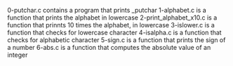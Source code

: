 0-putchar.c contains a program that prints _putchar
1-alphabet.c is a function that prints the alphabet in lowercase
2-print_alphabet_x10.c is a function that prinnts 10 times the alphabet, in lowercase
3-islower.c is a function that checks for lowercase character
4-isalpha.c is a function that checks for alphabetic character
5-sign.c is a function that prints the sign of a number
6-abs.c is a function that computes the absolute value of an integer
